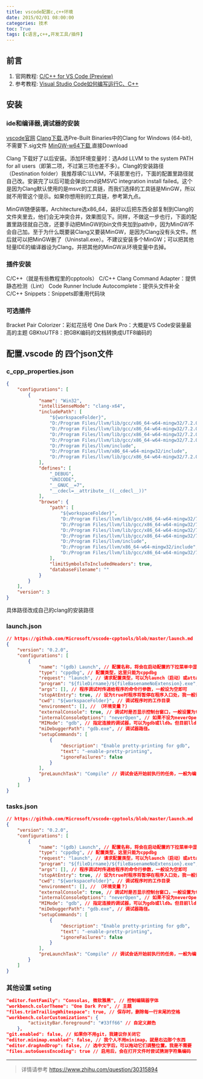 ```yaml
---
title: vscode配置c,c++环境
date: 2015/02/01 08:00:00
categories: 技术
toc: True
tags: [c语言,c++,开发工具/插件]
---
```

## 前言
1. 官网教程: [C/C++ for VS Code (Preview)](https://code.visualstudio.com/docs/languages/cpp)
2. 参考教程: [Visual Studio Code如何编写运行C、C++](https://www.zhihu.com/question/30315894)

## 安装
### ide和编译器,调试器的安装
[vscode官网](https://code.visualstudio.com/)
[Clang下载](http://releases.llvm.org/download.html),选Pre-Built Binaries中的Clang for Windows (64-bit),不需要下.sig文件
[MinGW-w64下载](https://sourceforge.net/projects/mingw-w64/),直接Download

Clang 下载好了以后安装。添加环境变量时：选Add LLVM to the system PATH for all users（即第二项，不过第三项也差不多）。Clang的安装路径（Destination folder）我推荐填C:\LLVM，不装那里也行，下面的配置里路径就自己改。安装完了以后可能会弹出cmd说MSVC integration install failed。这个是因为Clang默认使用的是msvc的工具链，而我们选择的工具链是MinGW，所以就不用管这个提示。如果你想用别的工具链，参考第九点。

MinGW随便装哪，Architecture选x86_64，装好以后把东西全部复制到Clang的文件夹里去，他们会无冲突合并，效果图见下。同样，不做这一步也行，下面的配置里路径就自己改，还要手动把MinGW的bin文件夹加到path中，因为MinGW不会自己加。至于为什么既要装Clang又要装MinGW，是因为Clang没有头文件。然后就可以把MinGW删了（Uninstall.exe）。不建议安装多个MinGW；可以把其他轻量IDE的编译器设为Clang，并把其他的MinGW从环境变量中去掉。


### 插件安装
C/C++（就是有些教程里的cpptools）
C/C++ Clang Command Adapter：提供静态检测（Lint）
Code Runner
Include Autocomplete：提供头文件补全
C/C++ Snippets：Snippets即重用代码块

### 可选插件
Bracket Pair Colorizer：彩虹花括号
One Dark Pro：大概是VS Code安装量最高的主题
GBKtoUTF8：把GBK编码的文档转换成UTF8编码的

## 配置.vscode 的 四个json文件
### c_cpp_properties.json
```json
{
    "configurations": [
        {
            "name": "Win32",
            "intelliSenseMode": "clang-x64",
            "includePath": [
                "${workspaceFolder}",
                "D:/Program Files/llvm/lib/gcc/x86_64-w64-mingw32/7.2.0/include/c++",
                "D:/Program Files/llvm/lib/gcc/x86_64-w64-mingw32/7.2.0/include/c++/x86_64-w64-mingw32",
                "D:/Program Files/llvm/lib/gcc/x86_64-w64-mingw32/7.2.0/include/c++/backward",
                "D:/Program Files/llvm/lib/gcc/x86_64-w64-mingw32/7.2.0/include",
                "D:/Program Files/llvm/include",
                "D:/Program Files/llvm/x86_64-w64-mingw32/include",
                "D:/Program Files/llvm/lib/gcc/x86_64-w64-mingw32/7.2.0/include-fixed"
            ],
            "defines": [
                "_DEBUG",
                "UNICODE",
                "__GNUC__=7",
                "__cdecl=__attribute__((__cdecl__))"
            ],
            "browse": {
                "path": [
                    "${workspaceFolder}",
                    "D:/Program Files/llvm/lib/gcc/x86_64-w64-mingw32/7.2.0/include/c++",
                    "D:/Program Files/llvm/lib/gcc/x86_64-w64-mingw32/7.2.0/include/c++/x86_64-w64-mingw32",
                    "D:/Program Files/llvm/lib/gcc/x86_64-w64-mingw32/7.2.0/include/c++/backward",
                    "D:/Program Files/llvm/lib/gcc/x86_64-w64-mingw32/7.2.0/include",
                    "D:/Program Files/llvm/include",
                    "D:/Program Files/llvm/x86_64-w64-mingw32/include",
                    "D:/Program Files/llvm/lib/gcc/x86_64-w64-mingw32/7.2.0/include-fixed"
                ],
                "limitSymbolsToIncludedHeaders": true,
                "databaseFilename": ""
            }
        }
    ],
    "version": 3
}
```
具体路径改成自己的clang的安装路径

### launch.json
````json
// https://github.com/Microsoft/vscode-cpptools/blob/master/launch.md
{
    "version": "0.2.0",
    "configurations": [
        {
            "name": "(gdb) Launch", // 配置名称，将会在启动配置的下拉菜单中显示
            "type": "cppdbg", // 配置类型，这里只能为cppdbg
            "request": "launch", // 请求配置类型，可以为launch（启动）或attach（附加）
            "program": "${fileDirname}/${fileBasenameNoExtension}.exe", // 将要进行调试的程序的路径
            "args": [], // 程序调试时传递给程序的命令行参数，一般设为空即可
            "stopAtEntry": true, // 设为true时程序将暂停在程序入口处，我一般设置为true
            "cwd": "${workspaceFolder}", // 调试程序时的工作目录
            "environment": [], // （环境变量？）
            "externalConsole": true, // 调试时是否显示控制台窗口，一般设置为true显示控制台
            "internalConsoleOptions": "neverOpen", // 如果不设为neverOpen，调试时会跳到“调试控制台”选项卡，你应该不需要对gdb手动输命令吧？
            "MIMode": "gdb", // 指定连接的调试器，可以为gdb或lldb。但目前lldb在windows下没有预编译好的版本。
            "miDebuggerPath": "gdb.exe", // 调试器路径。
            "setupCommands": [
                {
                    "description": "Enable pretty-printing for gdb",
                    "text": "-enable-pretty-printing",
                    "ignoreFailures": false
                }
            ],
            "preLaunchTask": "Compile" // 调试会话开始前执行的任务，一般为编译程序。与tasks.json的label相对应
        }
    ]
}
````

### tasks.json
````json
// https://github.com/Microsoft/vscode-cpptools/blob/master/launch.md
{
    "version": "0.2.0",
    "configurations": [
        {
            "name": "(gdb) Launch", // 配置名称，将会在启动配置的下拉菜单中显示
            "type": "cppdbg", // 配置类型，这里只能为cppdbg
            "request": "launch", // 请求配置类型，可以为launch（启动）或attach（附加）
            "program": "${fileDirname}/${fileBasenameNoExtension}.exe", // 将要进行调试的程序的路径
            "args": [], // 程序调试时传递给程序的命令行参数，一般设为空即可
            "stopAtEntry": true, // 设为true时程序将暂停在程序入口处，我一般设置为true
            "cwd": "${workspaceFolder}", // 调试程序时的工作目录
            "environment": [], // （环境变量？）
            "externalConsole": true, // 调试时是否显示控制台窗口，一般设置为true显示控制台
            "internalConsoleOptions": "neverOpen", // 如果不设为neverOpen，调试时会跳到“调试控制台”选项卡，你应该不需要对gdb手动输命令吧？
            "MIMode": "gdb", // 指定连接的调试器，可以为gdb或lldb。但目前lldb在windows下没有预编译好的版本。
            "miDebuggerPath": "gdb.exe", // 调试器路径。
            "setupCommands": [
                {
                    "description": "Enable pretty-printing for gdb",
                    "text": "-enable-pretty-printing",
                    "ignoreFailures": false
                }
            ],
            "preLaunchTask": "Compile" // 调试会话开始前执行的任务，一般为编译程序。与tasks.json的label相对应
        }
    ]
}
````

### 其他设置 seting
```json
"editor.fontFamily": "Consolas, 微软雅黑", // 控制编辑器字体
"workbench.colorTheme": "One Dark Pro", // 主题
"files.trimTrailingWhitespace": true, // 保存时，删除每一行末尾的空格
"workbench.colorCustomizations": {
        "activityBar.foreground": "#33ff66" // 自定义颜色
    },
"git.enabled": false, // 如果你不用git，我建议你关闭它
"editor.minimap.enabled": false, // 我个人不用minimap，就是右边那个东西
"editor.dragAndDrop": false, // 选中文字后，可以拖动它们调整位置。我是不需要
"files.autoGuessEncoding": true // 启用后，会在打开文件时尝试猜测字符集编码

```


***
>详情请参考 https://www.zhihu.com/question/30315894